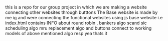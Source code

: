 this is  a repo for our group project in which we are making a website connecting other websites through butttons 
The Base website is made by me ig and were connecting the functional websites using js 
base website i.e index.html contains INFO about round robin , bankers algo scand sic scheduling algo mru replacement algo 
and buttons connect to working models of above mentioned algo resp 
yea thats it 
